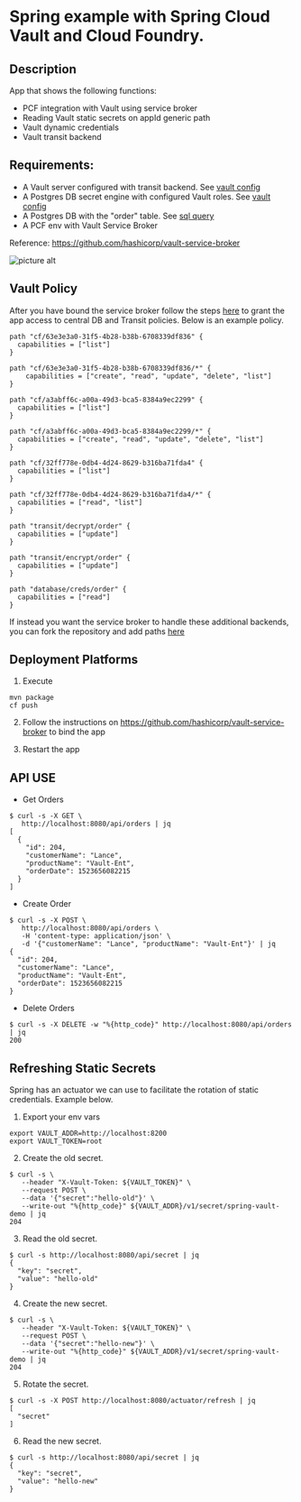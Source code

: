 # Spring example with Spring Cloud Vault and Cloud Foundry.

## Description
App that shows the following functions:
- PCF integration with Vault using service broker
- Reading Vault static secrets on appId generic path
- Vault dynamic credentials
- Vault transit backend

## Requirements:
- A Vault server configured with transit backend.  See [vault config](scripts/vault.sh)
- A Postgres DB secret engine with configured Vault roles. See [vault config](scripts/vault.sh)
- A Postgres DB with the "order" table. See [sql query](scripts/postgres.sql)
- A PCF env with Vault Service Broker

Reference: https://github.com/hashicorp/vault-service-broker

![picture alt](https://github.com/stenio123/spring-vault-demo-cf/blob/master/VaultServiceBrokerPCF.jpg "Reference PCF Vault Service Broker ")

## Vault Policy
After you have bound the service broker follow the steps [here](https://github.com/hashicorp/vault-service-broker#granting-access-to-other-paths) to grant the app access to central DB and Transit policies. Below is an example policy.
```
path "cf/63e3e3a0-31f5-4b28-b38b-6708339df836" {
  capabilities = ["list"]
}

path "cf/63e3e3a0-31f5-4b28-b38b-6708339df836/*" {
	capabilities = ["create", "read", "update", "delete", "list"]
}

path "cf/a3abff6c-a00a-49d3-bca5-8384a9ec2299" {
  capabilities = ["list"]
}

path "cf/a3abff6c-a00a-49d3-bca5-8384a9ec2299/*" {
  capabilities = ["create", "read", "update", "delete", "list"]
}

path "cf/32ff778e-0db4-4d24-8629-b316ba71fda4" {
  capabilities = ["list"]
}

path "cf/32ff778e-0db4-4d24-8629-b316ba71fda4/*" {
  capabilities = ["read", "list"]
}

path "transit/decrypt/order" {
  capabilities = ["update"]
}

path "transit/encrypt/order" {
  capabilities = ["update"]
}

path "database/creds/order" {
  capabilities = ["read"]
}
```
If instead you want the service broker to handle these additional backends, you can fork the repository and add paths [here](https://github.com/hashicorp/vault-service-broker/blob/dfe5aaca53aa805e6cd2dd7f703603670594787b/broker.go#L338)


## Deployment Platforms
1. Execute
```
mvn package
cf push
```
2. Follow the instructions on https://github.com/hashicorp/vault-service-broker to bind the app

3. Restart the app


## API USE

- Get Orders
```
$ curl -s -X GET \
   http://localhost:8080/api/orders | jq
[
  {
    "id": 204,
    "customerName": "Lance",
    "productName": "Vault-Ent",
    "orderDate": 1523656082215
  }
]
```
- Create Order
```
$ curl -s -X POST \
   http://localhost:8080/api/orders \
   -H 'content-type: application/json' \
   -d '{"customerName": "Lance", "productName": "Vault-Ent"}' | jq
{
  "id": 204,
  "customerName": "Lance",
  "productName": "Vault-Ent",
  "orderDate": 1523656082215
}
```
- Delete Orders
```
$ curl -s -X DELETE -w "%{http_code}" http://localhost:8080/api/orders | jq
200
```

## Refreshing Static Secrets
Spring has an actuator we can use to facilitate the rotation of static credentials. Example below.
1. Export your env vars
```
export VAULT_ADDR=http://localhost:8200
export VAULT_TOKEN=root
```

2. Create the old secret.
```
$ curl -s \
   --header "X-Vault-Token: ${VAULT_TOKEN}" \
   --request POST \
   --data '{"secret":"hello-old"}' \
   --write-out "%{http_code}" ${VAULT_ADDR}/v1/secret/spring-vault-demo | jq
204
```

3. Read the old secret.
```
$ curl -s http://localhost:8080/api/secret | jq
{
  "key": "secret",
  "value": "hello-old"
}
```

4. Create the new secret.
```
$ curl -s \
   --header "X-Vault-Token: ${VAULT_TOKEN}" \
   --request POST \
   --data '{"secret":"hello-new"}' \
   --write-out "%{http_code}" ${VAULT_ADDR}/v1/secret/spring-vault-demo | jq
204
```

5. Rotate the secret.
```
$ curl -s -X POST http://localhost:8080/actuator/refresh | jq
[
  "secret"
]
```

6. Read the new secret.
```
$ curl -s http://localhost:8080/api/secret | jq
{
  "key": "secret",
  "value": "hello-new"
}
```
